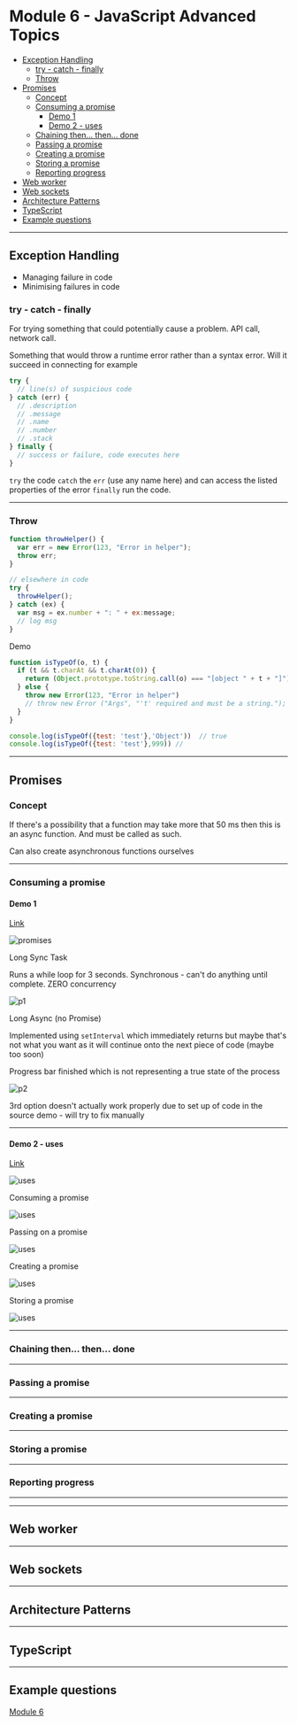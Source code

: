 # Module 6 - JavaScript Advanced Topics <!-- omit in toc -->

- [Exception Handling](#Exception-Handling)
  - [try - catch - finally](#try---catch---finally)
  - [Throw](#Throw)
- [Promises](#Promises)
  - [Concept](#Concept)
  - [Consuming a promise](#Consuming-a-promise)
    - [Demo 1](#Demo-1)
    - [Demo 2 - uses](#Demo-2---uses)
  - [Chaining then... then... done](#Chaining-then-then-done)
  - [Passing a promise](#Passing-a-promise)
  - [Creating a promise](#Creating-a-promise)
  - [Storing a promise](#Storing-a-promise)
  - [Reporting progress](#Reporting-progress)
- [Web worker](#Web-worker)
- [Web sockets](#Web-sockets)
- [Architecture Patterns](#Architecture-Patterns)
- [TypeScript](#TypeScript)
- [Example questions](#Example-questions)

---

## Exception Handling

- Managing failure in code
- Minimising failures in code

### try - catch - finally

For trying something that could potentially cause a problem.  API call, network call.

Something that would throw a runtime error rather than a syntax error.  Will it succeed in connecting for example

```js
try {
  // line(s) of suspicious code
} catch (err) {
  // .description
  // .message
  // .name
  // .number
  // .stack
} finally {
  // success or failure, code executes here
}
```

`try` the code
`catch` the `err` (use any name here) and can access the listed properties of the error
`finally` run the code.

---

### Throw

```js
function throwHelper() {
  var err = new Error(123, "Error in helper");
  throw err;
}

// elsewhere in code
try {
  throwHelper();
} catch (ex) {
  var msg = ex.number + ": " + ex:message;
  // log msg
}
```

Demo

```js
function isTypeOf(o, t) {
  if (t && t.charAt && t.charAt(0)) {
    return (Object.prototype.toString.call(o) === "[object " + t + "]");
  } else {
    throw new Error(123, "Error in helper")
    // throw new Error ("Args", "'t' required and must be a string.");
  }
}

console.log(isTypeOf({test: 'test'},'Object'))  // true
console.log(isTypeOf({test: 'test'},999)) //

```

---

## Promises

### Concept

If there's a possibility that a function may take more that 50 ms then this is an async function. And must be called as such.

Can also create asynchronous functions ourselves

---

### Consuming a promise

#### Demo 1

[Link](./demo/6-demo-promises.html)

![promises](../images/promises-full.png)

Long Sync Task

Runs a while loop for 3 seconds.  Synchronous - can't do anything until complete.  ZERO concurrency

![p1](../images/promises-ex-1.png)

Long Async (no Promise)

Implemented using `setInterval` which immediately returns but maybe that's not what you want as it will continue onto the next piece of code (maybe too soon)

Progress bar finished which is not representing a true state of the process

![p2](../images/promise2.png)

3rd option doesn't actually work properly due to set up of code in the source demo - will try to fix manually

---

#### Demo 2 - uses

[Link](./demo/6-demo-promises-uses.html)

![uses](../images/prom-uses.png)

Consuming a promise

![uses](../images/prom-uses-1.png)

Passing on a promise

![uses](../images/prom-uses-2.png)

Creating a promise

![uses](../images/prom-uses-3.png)

Storing a promise

![uses](../images/prom-uses-4.png)

---

### Chaining then... then... done



---

### Passing a promise



---

### Creating a promise



---

### Storing a promise



---

### Reporting progress



---


---

## Web worker



---

## Web sockets



---

## Architecture Patterns



---

## TypeScript



---

## Example questions

[Module 6](./example-questions/6-example-questions.pdf)
